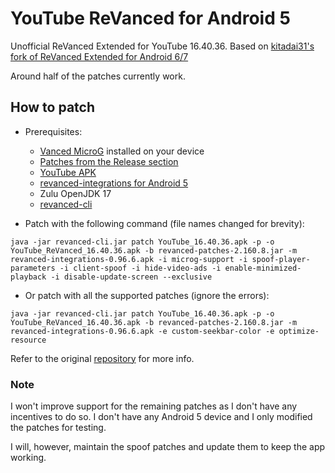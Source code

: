 # YouTube ReVanced for Android 5

Unofficial ReVanced Extended for YouTube 16.40.36. Based on [kitadai31's fork of ReVanced Extended for Android 6/7](https://github.com/kitadai31/revanced-patches-android6-7)

Around half of the patches currently work.

## How to patch

- Prerequisites:
  - [Vanced MicroG](https://github.com/TeamVanced/VancedMicroG/releases/tag/v0.2.22.212658-212658001) installed on your device
  - [Patches from the Release section](https://github.com/d4n3436/revanced-patches-android5/releases)
  - [YouTube APK](https://www.apkmirror.com/apk/google-inc/youtube/youtube-16-40-36-release/youtube-16-40-36-android-apk-download/)
  - [revanced-integrations for Android 5](https://github.com/d4n3436/revanced-integrations/releases)
  - Zulu OpenJDK 17
  - [revanced-cli](https://github.com/revanced/revanced-cli/releases/latest)

- Patch with the following command (file names changed for brevity):
```
java -jar revanced-cli.jar patch YouTube_16.40.36.apk -p -o YouTube_ReVanced_16.40.36.apk -b revanced-patches-2.160.8.jar -m revanced-integrations-0.96.6.apk -i microg-support -i spoof-player-parameters -i client-spoof -i hide-video-ads -i enable-minimized-playback -i disable-update-screen --exclusive
```

- Or patch with all the supported patches (ignore the errors):
```
java -jar revanced-cli.jar patch YouTube_16.40.36.apk -p -o YouTube_ReVanced_16.40.36.apk -b revanced-patches-2.160.8.jar -m revanced-integrations-0.96.6.apk -e custom-seekbar-color -e optimize-resource
```

Refer to the original [repository](https://github.com/kitadai31/revanced-patches-android6-7) for more info.

### Note
I won't improve support for the remaining patches as I don't have any incentives to do so. I don't have any Android 5 device and I only modified the patches for testing.

I will, however, maintain the spoof patches and update them to keep the app working.
